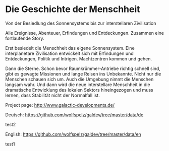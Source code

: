 # Die Geschichte der Menschheit 

Von der Besiedlung des Sonnensystems bis zur interstellaren Zivilisation

Alle Ereignisse, Abenteuer, Erfindungen und Entdeckungen. Zusammen eine fortlaufende Story.

Erst besiedelt die Menschheit das eigene Sonnensystem. Eine interplanetare Zivilisation entwickelt sich mit Erfindungen und Entdeckungen, Politik und Intrigen. Machtzentren kommen und gehen.

Dann die Sterne. Schon bevor Raumkrümmer-Antriebe richtig schnell sind, gibt es gewagte Missionen und lange Reisen ins Unbekannte. Nicht nur die Menschen schauen sich um. Auch die Umgebung nimmt die Menschen langsam wahr. Und dann wird die neue interstellare Menschheit in die dramatische Entwicklung des lokalen Sektors hineingezogen und muss lernen, dass Stabilität nicht der Normalfall ist.

Project page: http://www.galactic-developments.de/

Deutsch: https://github.com/wolfspelz/galdev/tree/master/data/de

test2

English: https://github.com/wolfspelz/galdev/tree/master/data/en

test1

